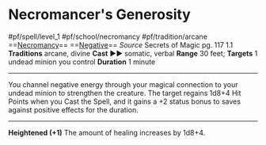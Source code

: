 # Necromancer's Generosity
#pf/spell/level_1 #pf/school/necromancy #pf/tradition/arcane 
==[Necromancy](../../../Traits/Necromancy.md)== ==[Negative](../../../Traits/Negative.md)==
*Source* Secrets of Magic pg. 117 1.1
**Traditions** arcane, divine
**Cast** ►► somatic, verbal
**Range** 30 feet; **Targets** 1 undead minion you control
**Duration** 1 minute

---
You channel negative energy through your magical connection to your undead minion to strengthen the creature. The target regains 1d8+4 Hit Points when you Cast the Spell, and it gains a +2 status bonus to saves against positive effects for the duration.
<hr>

**Heightened (+1)** The amount of healing increases by 1d8+4.